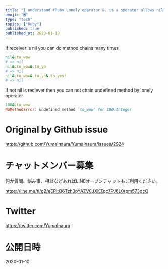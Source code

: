 ```yaml
---
title: "I understand #Ruby Lonely operator &. is a operator allows nil receive"
emoji: "🖥"
type: "tech"
topics: ["Ruby"]
published: true
published_at: 2020-01-10
---
```




If receiver is nil you can do method chains many times

```rb
nil&.to_wow
# => nil
nil&.to_wow&.to_ya
# => nil
nil&.to_wow&.to_ya&.to_yes!
# => nil
```

If not nil is reciever then you can not chain undefined method by lonely operator

```rb
100&.to_wow
NoMethodError: undefined method `to_wow' for 100:Integer
```


# Original by Github issue

https://github.com/YumaInaura/YumaInaura/issues/2924








<!-- Update From Qiita API -->

# チャットメンバー募集


何か質問、悩み事、相談などあればLINEオープンチャットもご利用ください。

https://line.me/ti/g2/eEPltQ6Tzh3pYAZV8JXKZqc7PJ6L0rpm573dcQ





# Twitter


https://twitter.com/YumaInaura


<!-- Update From Qiita API -->



# 公開日時

2020-01-10
